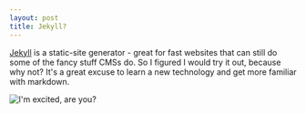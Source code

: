```yaml
---
layout: post
title: Jekyll?
---
```


[Jekyll](http://jekyllrb.com) is a static-site generator - great for fast websites that can still do some of the fancy stuff CMSs do. So I figured I would try it out, because why not? It's a great excuse to learn a new technology and get more familiar with markdown.

![I'm excited, are you?](http://media.giphy.com/media/3SOK4Vm1TWHV6/giphy.gif)

